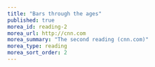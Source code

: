 ```yaml
---
title: "Bars through the ages"
published: true
morea_id: reading-2
morea_url: http://cnn.com
morea_summary: "The second reading (cnn.com)"
morea_type: reading
morea_sort_order: 2
---
```


